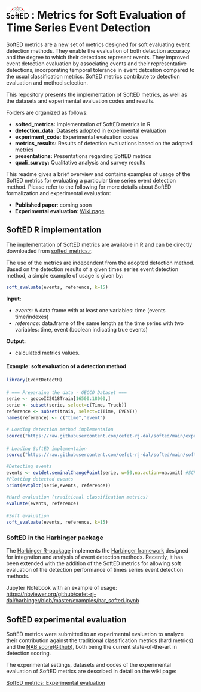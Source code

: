 # <img src="softed_logo.png" width="12%" /> : Metrics for Soft Evaluation of Time Series Event Detection

SoftED metrics are a new set of metrics designed for soft evaluating event detection methods. They enable the evaluation of both detection accuracy and the degree to which their detections represent events. They improved event detection evaluation by associating events and their representative detections, incorporating temporal tolerance in event detcetion compared to the usual classification metrics. SoftED metrics contribute to detection evaluation and method selection.

This repository presents the implementation of SoftED metrics, as well as the datasets and experimental evaluation codes and results.

Folders are organized as follows:
* __softed_metrics:__ implementation of SoftED metrics in R
* __detection_data:__ Datasets adopted in experimental evaluation
* __experiment_code:__ Experimental evaluation codes
* __metrics_results:__ Results of detection evaluations based on the adopted metrics
* __presentations:__ Presentations regarding SoftED metrics
* __quali_survey:__ Qualitative analysis and survey results

This readme gives a brief overview and contains examples of usage of the SoftED metrics for evaluating a particular time series event detection method. Please refer to the following for more details about SoftED formalization and experimental evaluation:
* __Published paper__: coming soon
* __Experimental evaluation__: [Wiki page](https://github.com/cefet-rj-dal/softed/wiki/softed_experimental_evaluation) 

## SoftED R implementation

The implementation of SoftED metrics are available in R and can be directly downloaded from [softed_metrics.r](https://github.com/cefet-rj-dal/softed/blob/main/softed_metrics/softed_metrics.r).

The use of the metrics are independent from the adopted detection method. Based on the detection results of a given times series event detection method, a simple example of usage is given by:
``` r
soft_evaluate(events, reference, k=15)
```
__Input:__
* _events_: A data.frame with at least one variables: time (events time/indexes)
* _reference_: data.frame of the same length as the time series with two variables: time, event (boolean indicating true events)

__Output:__
* calculated metrics values.

#### Example:  soft evaluation of a detection method

``` r
library(EventDetectR)

# === Preparaing the data - GECCO Dataset ===
serie <- geccoIC2018Train[16500:18000,]
serie <- subset(serie, select=c(Time, Trueb))
reference <- subset(train, select=c(Time, EVENT))
names(reference) <- c("time","event")
```

``` r
# Loading detection method implementaion
source("https://raw.githubusercontent.com/cefet-rj-dal/softed/main/experiment_code/harbinger.r")

# Loading SoftED implementaion
source("https://raw.githubusercontent.com/cefet-rj-dal/softed/main/softed_metrics/softed_metrics.r")
```
``` r
#Detecting events
events <- evtdet.seminalChangePoint(serie, w=50,na.action=na.omit) #SCP
#Plotting detected events
print(evtplot(serie,events, reference))
```
``` r
#Hard evaluation (traditional classification metrics)
evaluate(events, reference)

#Soft evaluation
soft_evaluate(events, reference, k=15)
```

### SoftED in the Harbinger package

The [Harbinger R-package](https://github.com/cefet-rj-dal/harbinger) implements the [Harbinger framework](https://eic.cefet-rj.br/~dal/harbinger/) designed for integration and analysis of event detection methods. 
Recently, it has been extended with the addition of the SoftED metrics for allowing soft evaluation of the detection performance of times series event detection methods.

Jupyter Notebook with an example of usage: https://nbviewer.org/github/cefet-rj-dal/harbinger/blob/master/examples/har_softed.ipynb

## SoftED experimental evaluation

SoftED metrics were submitted to an experimental evaluation to analyze their contribution against the traditional classification metrics (hard metrics) and the [NAB score](https://doi.org/10.1109/ICMLA.2015.141)([Github](https://github.com/numenta/NAB)), both being the current state-of-the-art in detection scoring.

The experimental settings, datasets and codes of the experimental evaluation of SoftED metrics are described in detail on the wiki page: 

[SoftED metrics: Experimental evaluation](https://github.com/cefet-rj-dal/softed/wiki/softed_experimental_evaluation) 
